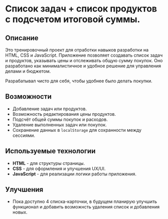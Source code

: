 # Список задач + список продуктов с подсчетом итоговой суммы.

## Описание

Это тренировочный проект для отработки навыков разработки на HTML, CSS и JavaScript. Приложение позволяет создавать список задач и продуктов, указывать цены и отслеживать общую сумму покупок. Оно разработано как минималистичное и удобное решение для управления делами и бюджетом. 

Разрабатывал чисто для себя, чтобы удобнее было делать покупки.

## Возможности

- Добавление задач или продуктов.
- Возможность редактирования цены продуктов.
- Подсчёт общей суммы покупок и расходов.
- Удаление выполненных задач или покупок.
- Сохранение данных в `localStorage` для сохранности между сессиями.

## Используемые технологии

- **HTML** - для структуры страницы.
- **CSS** - для оформления и улучшения UX/UI.
- **JavaScript** - для реализации логики работы приложения.

## Улучшения

- Пока доступно 4 списка-карточки, в будущем планирую улучшить функционал и добавить возможнсть удаления список и добавления новых.
